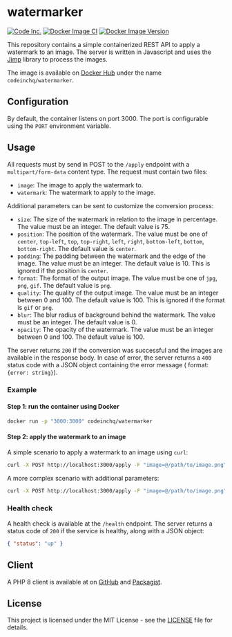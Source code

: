 # watermarker

[![Code Inc.](https://img.shields.io/badge/Code%20Inc.-Document%20Cloud-blue)](https://www.codeinc.co)
[![Docker Image CI](https://github.com/codeinchq/watermarker/actions/workflows/docker-image.yml/badge.svg)](https://github.com/codeinchq/watermarker/actions/workflows/docker-image.yml)
[![Docker Image Version](https://img.shields.io/docker/v/codeinchq/watermarker?sort=semver&label=Docker%20Hub&color=red)](https://hub.docker.com/r/codeinchq/watermarker/tags)


This repository contains a simple containerized REST API to apply a watermark to an image. The server is written in Javascript and uses the [Jimp](https://www.npmjs.com/package/jimp) library to process the images.

The image is available on [Docker Hub](https://hub.docker.com/r/codeinchq/watermarker) under the name `codeinchq/watermarker`.

## Configuration

By default, the container listens on port 3000. The port is configurable using the `PORT` environment variable.

## Usage

All requests must by send in POST to the `/apply` endpoint with a `multipart/form-data` content type. The request must
contain two files:
* `image`: The image to apply the watermark to.
* `watermark`: The watermark to apply to the image.

Additional parameters can be sent to customize the conversion process:
* `size`: The size of the watermark in relation to the image in percentage. The value must be an integer. The default value is 75.
* `position`: The position of the watermark. The value must be one of `center`, `top-left`, `top`, `top-right`, `left`, `right`, `bottom-left`, `bottom`, `bottom-right`. The default value is `center`.
* `padding`: The padding between the watermark and the edge of the image. The value must be an integer. The default value is 10. This is ignored if the position is `center`.
* `format`: The format of the output image. The value must be one of `jpg`, `png`, `gif`. The default value is `png`.
* `quality`: The quality of the output image. The value must be an integer between 0 and 100. The default value is 100. This is ignored if the format is `gif` or `png`.
* `blur`: The blur radius of background behind the watermark. The value must be an integer. The default value is 0.
* `opacity`: The opacity of the watermark. The value must be an integer between 0 and 100. The default value is 100.

The server returns `200` if the conversion was successful and the images are available in the response body. In case of
error, the server returns a `400` status code with a JSON object containing the error message (
format: `{error: string}`).

### Example

#### Step 1: run the container using Docker

```bash
docker run -p "3000:3000" codeinchq/watermarker 
```

#### Step 2: apply the watermark to an image

A simple scenario to apply a watermark to an image using `curl`:
```bash
curl -X POST http://localhost:3000/apply -F "image=@/path/to/image.png" -F "watermark=@/path/to/watermark.png" -o watermarked.png
```

A more complex scenario with additional parameters:
```bash
curl -X POST http://localhost:3000/apply -F "image=@/path/to/image.png" -F "watermark=@/path/to/watermark.png" -F "blur=3" -F "size=100" -F "format=jpg" -F "quality=100" -o test-watermarked.jpg
```

### Health check

A health check is available at the `/health` endpoint. The server returns a status code of `200` if the service is healthy, along with a JSON object:
```json
{ "status": "up" }
```

## Client

A PHP 8 client is available at on [GitHub](https://github.com/codeinchq/document-cloud-php-client) and [Packagist](https://packagist.org/packages/codeinc/document-cloud-client).

## License

This project is licensed under the MIT License - see
the [LICENSE](https://github.com/codeinchq/watermarker?tab=MIT-1-ov-file) file for details.
